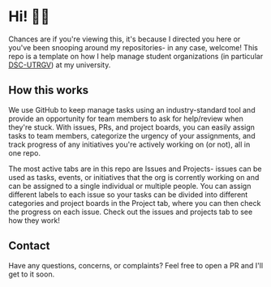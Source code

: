# Hi! 👋✨

Chances are if you're viewing this, it's because I directed you here or you've been snooping around my repositories- in any case, welcome! This repo is a template on how I help manage student organizations (in particular [DSC-UTRGV](https://dsc.community.dev/university-of-texas-rio-grande-valley/)) at my university. 


## How this works
We use GitHub to keep manage tasks using an industry-standard tool and provide an opportunity for team members to ask for help/review when they're stuck. With issues, PRs, and project boards, you can easily assign tasks to team members, categorize the urgency of your assignments, and track progress of any initiatives you're actively working on (or not), all in one repo.

The most active tabs are in this repo are Issues and Projects- issues can be used as tasks, events, or initiatives that the org is corrently working on and can be assigned to a single individual or multiple people. You can assign different labels to each issue so your tasks can be divided into different categories and project boards in the Project tab, where you can then check the progress on each issue. Check out the issues and projects tab to see how they work!

## Contact
Have any questions, concerns, or complaints? Feel free to open a PR and I'll get to it soon. 
